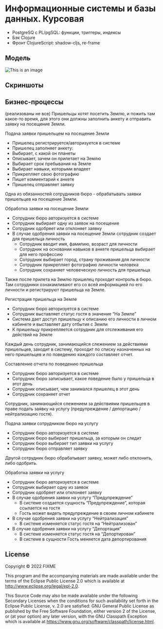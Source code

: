 # Информационные системы и базы данных. Курсовая 

- PostgreSQ с PL/pgSQL: функции, триггеры, индексы
- Бэк Clojure
- Фронт ClojureScript: shadow-cljs, re-frame

## Модель
![This is an image](https://myoctocat.com/assets/images/base-octocat.svg)

## Скриншоты


## Бизнес-процессы
(реализованы не все)
Пришельцы хотят посетить Землю, и пожить там какое-то время, для этого они должны заполнить анкету и отправить заявку на посещение Земли.

Подача заявки пришельцем на посещение Земли
- Пришелец регистрируется/авторизуется в системе
- Пришелец заполняет анкету:
- Выбирает, с какой он планеты
- Описывает, зачем он прилетает на Землю
- Выбирает срок пребывания на Земле
- Выбирает навыки, которыми владеет
- Прикрепляет свою фотографию
- Пишет комментарий к анкете
- Пришелец отправляет заявку

Одна из обязанностей сотрудников бюро - обрабатывать заявки пришельцев на посещение Земли.

Обработка заявки на посещение Земли
- Сотрудник бюро авторизуется в системе
- Сотрудник выбирает одну из заявок на посещение
- Сотрудник одобряет или отклоняет заявку
- В случае одобрения заявки на посещение Земли сотрудник создает для пришельца личность
  - Сотрудник вводит имя, фамилию, возраст для личности
  - Сотрудник на основании навыков в анкете пришельца выбирает для него профессию
  - Сотрудник выбирает город, страну проживания для личности
  - Сотрудник прикрепляет фотографию личности человека
  - Сотрудник сохраняет человеческую личность для пришельца

Также после прилета на Землю пришелец проходит контроль в бюро. Там сотрудники ознакамливают его со всей информацией по его личности и регистрируют пришельца на Земле.

Регистрация пришельца на Земле
- Сотрудник бюро авторизуется в системе
- Сотрудник выставляет статус гостя в значение “На Земле”
- Система дает доступ пришельцу к описанию его личности в личном кабинете и выставляет дату отбытия с Земли
- К пришельцу прикрепляется сотрудник для отслеживания его действий на Земле

Каждый день сотрудник, занимающийся слежением за действиями пришельцев, заходит в систему, проходит по списку назначенных на него пришельцев и по поведению каждого составляет отчет.

Составление отчета по поведению пришельца
- Сотрудник бюро авторизуется в системе
- Сотрудник бюро записывает, какое поведение было у пришельца в этот день
- Сотрудник описывает, чем занимался пришелец в этот день
- Сотрудник сохраняет отчет

Сотрудник, занимающийся слежением за действиями пришельцев в праве подать заявку на услугу (предупреждение / депортацию / нейтрализацию гостя).

Подача заявки сотрудником бюро на услугу
- Сотрудник бюро авторизуется в системе
- Сотрудник бюро выбирает пришельца, за которым он следит
- Сотрудник бюро выбирает тип заявки на услугу
- Сотрудник бюро отправляет заявку

Другой сотрудник бюро обрабатывает заявку, может либо отклонить, либо одобрить.  

Обработка заявки на услугу
- Сотрудник бюро авторизуется в системе
- Сотрудник выбирает одну из заявок
- Сотрудник одобряет или отклоняет заявку
- В случае одобрения заявки на услугу “Предупреждение”
  - В системе создается сущность “Предупреждение”, которая ссылается на гостя
  - Гость может видеть предупреждение в своем личном кабинете
- В случае одобрения заявки на услугу “Нейтрализация”
  - В системе изменяется статус гостя на “Нейтрализован”
- В случае одобрения заявки на услугу “Депортация”
  - В системе изменяется статус гостя на “Депортирован”
  - В системе в сущности Гость меняется дата депортирования


## License

Copyright © 2022 FIXME

This program and the accompanying materials are made available under the
terms of the Eclipse Public License 2.0 which is available at
http://www.eclipse.org/legal/epl-2.0.

This Source Code may also be made available under the following Secondary
Licenses when the conditions for such availability set forth in the Eclipse
Public License, v. 2.0 are satisfied: GNU General Public License as published by
the Free Software Foundation, either version 2 of the License, or (at your
option) any later version, with the GNU Classpath Exception which is available
at https://www.gnu.org/software/classpath/license.html.
